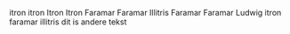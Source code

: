 itron
itron
Itron
Itron
Faramar
Faramar Illitris
Faramar
Faramar
Ludwig
itron
faramar illitris
dit is andere tekst